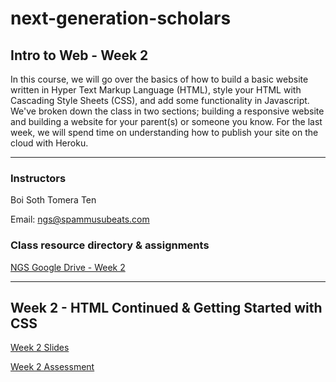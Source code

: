 # next-generation-scholars
## Intro to Web - Week 2
In this course, we will go over the basics of how to build a basic website written in Hyper Text Markup Language (HTML), style your HTML with Cascading Style Sheets (CSS), and add some functionality in Javascript. 
We've broken down the class in two sections; building a responsive website and building a website for your parent(s) or someone you know.
For the last week, we will spend time on understanding how to publish your site on the cloud with Heroku.

---

### Instructors

Boi Soth
Tomera Ten

Email: ngs@spammusubeats.com

### Class resource directory & assignments
[NGS Google Drive - Week 2](https://drive.google.com/drive/folders/1dZeHNXjDoJzj5BnhTWH8olYu0vX-0YTU)

---

## Week 2 - HTML Continued & Getting Started with CSS

[Week 2 Slides](https://docs.google.com/presentation/d/1tjb8sJGQvVx1btWuWCzl9TEaS_gbTtk8WmRFEppx_0o/edit?usp=sharing)

[Week 2 Assessment](https://docs.google.com/forms/d/1plUZehQbfRdFV1Iioq4qALLnFER038X0mm1zSwSomuE/edit?usp=sharing)


